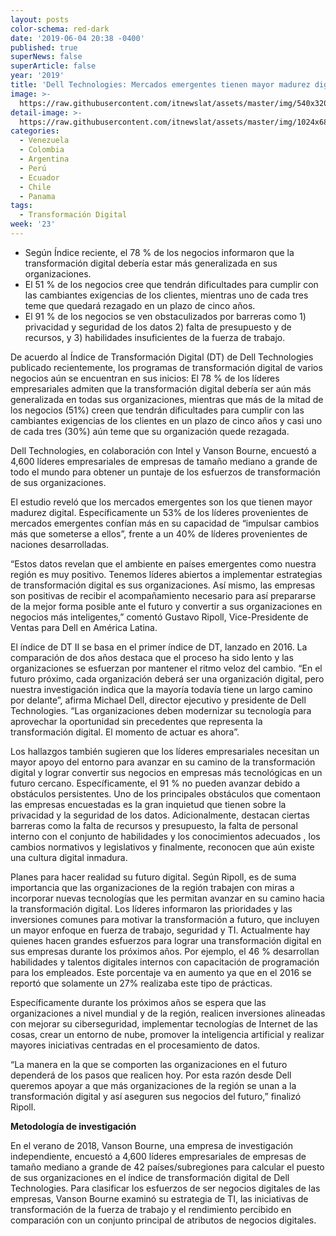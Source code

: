```yaml
---
layout: posts
color-schema: red-dark
date: '2019-06-04 20:38 -0400'
published: true
superNews: false
superArticle: false
year: '2019'
title: 'Dell Technologies: Mercados emergentes tienen mayor madurez digital'
image: >-
  https://raw.githubusercontent.com/itnewslat/assets/master/img/540x320/TransformacionDigital-p.jpg
detail-image: >-
  https://raw.githubusercontent.com/itnewslat/assets/master/img/1024x680/TransformacionDigital-g.jpg
categories:
  - Venezuela
  - Colombia
  - Argentina
  - Perú
  - Ecuador
  - Chile
  - Panama
tags:
  - Transformación Digital
week: '23'
---
```

- Según Índice reciente, el 78 % de los negocios informaron que la transformación digital debería estar más generalizada en sus organizaciones.
- El 51 % de los negocios cree que tendrán dificultades para cumplir con las cambiantes exigencias de los clientes, mientras uno de cada tres teme que quedará rezagado en un plazo de cinco años.
- El 91 % de los negocios se ven obstaculizados por barreras como 1) privacidad y seguridad de los datos 2) falta de presupuesto y de recursos, y 3) habilidades insuficientes de la fuerza de trabajo.

De acuerdo al Índice de Transformación Digital (DT) de Dell Technologies publicado recientemente, los programas de transformación digital de varios negocios aún se encuentran en sus inicios: El 78 % de los líderes empresariales admiten que la transformación digital debería ser aún más generalizada en todas sus organizaciones, mientras que más de la mitad de los negocios (51%) creen que tendrán dificultades para cumplir con las cambiantes exigencias de los clientes en un plazo de cinco años y casi uno de cada tres (30%) aún teme que su organización quede rezagada. 

Dell Technologies, en colaboración con Intel y Vanson Bourne, encuestó a 4,600 líderes empresariales de empresas de tamaño mediano a grande de todo el mundo para obtener un puntaje de los esfuerzos de transformación de sus organizaciones.

El estudio reveló que los mercados emergentes son los que tienen mayor madurez digital.  Específicamente un 53% de los líderes provenientes de mercados emergentes confían más en su capacidad de “impulsar cambios más que someterse a ellos”, frente a un 40% de líderes provenientes de naciones desarrolladas.

“Estos datos revelan que el ambiente en países emergentes como nuestra región es muy positivo. Tenemos líderes abiertos a implementar estrategias de transformación digital es sus organizaciones. Así mismo, las empresas son positivas de recibir el acompañamiento necesario para así prepararse de la mejor forma posible ante el futuro y convertir a sus organizaciones en negocios más inteligentes,” comentó Gustavo Ripoll, Vice-Presidente de Ventas para Dell en América Latina.

El índice de DT II se basa en el primer índice de DT, lanzado en 2016. La comparación de dos años destaca que el proceso ha sido lento y las organizaciones se esfuerzan por mantener el ritmo veloz del cambio.
“En el futuro próximo, cada organización deberá ser una organización digital, pero nuestra investigación indica que la mayoría todavía tiene un largo camino por delante”, afirma Michael Dell, director ejecutivo y presidente de Dell Technologies. “Las organizaciones deben modernizar su tecnología para aprovechar la oportunidad sin precedentes que representa la transformación digital. El momento de actuar es ahora”.

Los hallazgos también sugieren que los líderes empresariales necesitan un mayor apoyo del entorno para avanzar en su camino de la transformación digital y lograr convertir sus negocios en empresas más tecnológicas en un futuro cercano. Específicamente, el 91 % no pueden avanzar debido a obstáculos persistentes.   Uno de los principales obstáculos que comentaon las empresas encuestadas es la gran inquietud que tienen sobre la privacidad y la seguridad de los datos. Adicionalmente, destacan ciertas barreras como la falta de recursos y presupuesto, la falta de personal interno con el conjunto de habilidades y los conocimientos adecuados , los cambios normativos y legislativos y finalmente, reconocen que aún existe una cultura digital inmadura.

Planes para hacer realidad su futuro digital.  Según Ripoll, es de suma importancia que las organizaciones de la región trabajen con miras a incorporar nuevas tecnologías que les permitan avanzar en su camino hacia la transformación digital. Los líderes informaron las prioridades y las inversiones comunes para motivar la transformación a futuro, que incluyen un mayor enfoque en fuerza de trabajo, seguridad y TI. Actualmente hay quienes hacen grandes esfuerzos para lograr una transformación digital en sus empresas durante los próximos años. Por ejemplo, el 46 % desarrollan habilidades y talentos digitales internos con capacitación de programación para los empleados. Este porcentaje va en aumento ya que en el 2016 se reportó que solamente un 27% realizaba este tipo de prácticas.

Específicamente durante los próximos años se espera que las organizaciones a nivel mundial y de la región, realicen inversiones alineadas con mejorar su ciberseguridad, implementar tecnologías de Internet de las cosas, crear un entorno de nube, promover la inteligencia artificial y realizar mayores iniciativas centradas en el procesamiento de datos.

“La manera en la que se comporten las organizaciones en el futuro dependerá de los pasos que realicen hoy. Por esta razón desde Dell queremos apoyar a que más organizaciones de la región se unan a la transformación digital y así aseguren sus negocios del futuro,” finalizó Ripoll.

**Metodología de investigación**

En el verano de 2018, Vanson Bourne, una empresa de investigación independiente, encuestó a 4,600 líderes empresariales de empresas de tamaño mediano a grande de 42 países/subregiones para calcular el puesto de sus organizaciones en el índice de transformación digital de Dell Technologies. Para clasificar los esfuerzos de ser negocios digitales de las empresas, Vanson Bourne examinó su estrategia de TI, las iniciativas de transformación de la fuerza de trabajo y el rendimiento percibido en comparación con un conjunto principal de atributos de negocios digitales.
